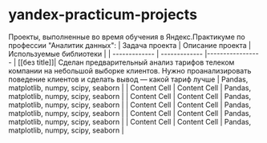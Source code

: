 # yandex-practicum-projects
Проекты, выполненные во время обучения в Яндекс.Практикуме по профессии "Аналитик данных":
| Задача проекта  | Описание проекта | Используемые библиотеки |
| ------------- | ------------- |-----------------
| [[без title]]| Сделан предварительный анализ тарифов телеком компании на небольшой выборке клиентов. Нужно проанализировать поведение клиентов и сделать вывод — какой тариф лучше  | Pandas, matplotlib, numpy, scipy, seaborn  |
| Content Cell  | Content Cell  | Pandas, matplotlib, numpy, scipy, seaborn  |
| Content Cell  | Content Cell  | Pandas, matplotlib, numpy, scipy, seaborn  |
| Content Cell  | Content Cell  | Pandas, matplotlib, numpy, scipy, seaborn  |
| Content Cell  | Content Cell  | Pandas, matplotlib, numpy, scipy, seaborn  |
| Content Cell  | Content Cell  | Pandas, matplotlib, numpy, scipy, seaborn  |
